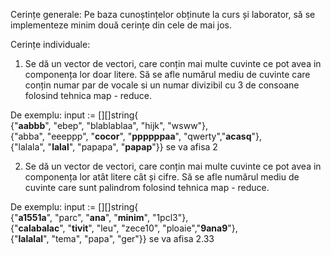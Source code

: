Cerințe generale:
Pe baza cunoștințelor obținute la curs și laborator, să se implementeze minim două cerințe
din cele de mai jos.

Cerințe individuale:

1. Se dă un vector de vectori, care conțin mai multe cuvinte ce pot avea in componența lor
   doar litere. Să se afle numărul mediu de cuvinte care conțin numar par de vocale si un
   numar divizibil cu 3 de consoane folosind tehnica map - reduce.

De exemplu:
input := [][]string{  
{"**aabbb**", "ebep", "blablablaa", "hijk", "wsww"},  
{"abba", "eeeppp", "**cocor**", "**ppppppaa**", "qwerty","**acasq**"},  
{"lalala", "**lalal**", "papapa", "**papap**"}} se va afisa 2

2. Se dă un vector de vectori, care conțin mai multe cuvinte ce pot avea in componența lor
   atȃt litere cȃt și cifre. Să se afle numărul mediu de cuvinte care sunt palindrom folosind
   tehnica map - reduce.

De exemplu:
input := [][]string{  
{"**a1551a**", "parc", "**ana**", "**minim**", "1pcl3"},  
{"**calabalac**", "**tivit**", "leu", "zece10", "ploaie","**9ana9**"},  
{"**lalalal**", "tema", "papa", "ger"}} se va afisa 2.33
